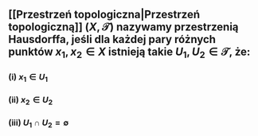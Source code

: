 ## [[Przestrzeń topologiczna|Przestrzeń topologiczną]] $(X,\mathcal{T})$ nazywamy **przestrzenią Hausdorffa**, jeśli dla każdej pary różnych punktów $x_1,x_2\in X$ istnieją takie $U_1,U_2 \in \mathcal{T}$, że: 
### (i) $x_1\in U_1$
### (ii) $x_2 \in U_2$ 
### (iii) $U_1\cap U_2=\emptyset$
